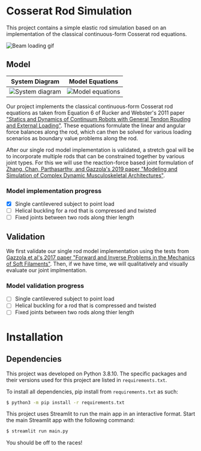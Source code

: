 # Cosserat Rod Simulation
This project contains a simple elastic rod simulation based on an implementation of the classical continuous-form Cosserat rod equations.

![Beam loading gif](https://im4.ezgif.com/tmp/ezgif-4-3587016f68.gif)

## Model

System Diagram | Model Equations
--- | --- 
![System diagram](https://media.discordapp.net/attachments/421939066930462723/1100061734506602637/image.png) | ![Model equations](https://media.discordapp.net/attachments/421939066930462723/1100061822423408772/image.png)

Our project implements the classical continuous-form Cosserat rod equations as taken from Equation 6 of Rucker and Webster's 2011 paper ["Statics and Dynamics of Continuum Robots with General Tendon Rouding and External Loading"](https://doi.org/10.1109/TRO.2011.2160469). These equations formulate the linear and angular force balances along the rod, which can then be solved for various loading scenarios as boundary value problems along the rod.

After our single rod model implementation is validated, a stretch goal will be to incorporate multiple rods that can be constrained together by various joint types. For this we will use the reaction-force based joint formulation of [Zhang, Chan, Parthasarthy, and Gazzola's 2019 paper "Modeling and Simulation of Complex Dynamic Musculoskeletal Architectures"](https://www.cosseratrods.org/publications/pubs/2019_NatComm.pdf). 

### Model implementation progress
- [x] Single cantilevered subject to point load
- [ ] Helical buckling for a rod that is compressed and twisted
- [ ] Fixed joints between two rods along thier length

## Validation
We first validate our single rod model implementation using the tests from [Gazzola et al's 2017 paper "Forward and Inverse Problems in the Mechanics of Soft Filaments"](https://mattia-lab.com/wp-content/uploads/2018/06/Gazzola_RSOS_2018.pdf). Then, if we have time, we will qualitatively and visually evaluate our joint implmentation.

### Model validation progress
- [ ] Single cantilevered subject to point load
- [ ] Helical buckling for a rod that is compressed and twisted
- [ ] Fixed joints between two rods along thier length

# Installation
## Dependencies
This project was developed on Python 3.8.10. The specific packages and their versions used for this project are listed in `requirements.txt`.

To install all dependencies, pip install from `requirements.txt` as such:
``` bash
$ python3 -m pip install -r requirements.txt
```

This project uses Streamlit to run the main app in an interactive format. Start the main Streamlit app with the following command:
```bash
$ streamlit run main.py
```

You should be off to the races!